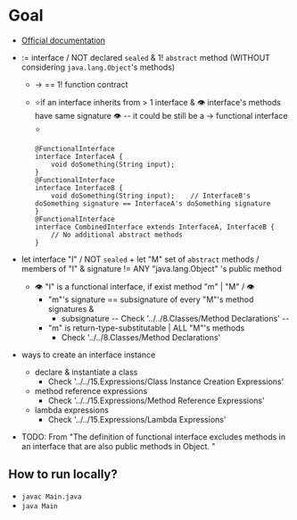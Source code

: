 # Goal
* [Official documentation](https://docs.oracle.com/javase/specs/jls/se22/html/jls-9.html#jls-9.8)

* := interface / NOT declared `sealed` & 1! `abstract` method (WITHOUT considering `java.lang.Object`'s methods)
  * -> == 1! function contract
  * ⭐if an interface inherits from > 1 interface & 👁️ interface's methods have same signature 👁️ -- it could be still be a -> functional interface ⭐

    ```
    @FunctionalInterface
    interface InterfaceA {
        void doSomething(String input);
    }
    @FunctionalInterface
    interface InterfaceB {
        void doSomething(String input);    // InterfaceB's doSomething signature == InterfaceA's doSomething signature 
    }
    @FunctionalInterface
    interface CombinedInterface extends InterfaceA, InterfaceB {
        // No additional abstract methods
    }

    ```
* let interface "I" / NOT `sealed` + let "M" set of `abstract` methods / members of "I" & signature != ANY "java.lang.Object" 's public method
  * 👁️ "I" is a functional interface, if exist method "m" | "M" / 👁️ 
    * "m"'s signature ==  subsignature of every "M"'s method signatures & 
      * subsignature -- Check '../../8.Classes/Method Declarations' -- 
    * "m" is return-type-substitutable | ALL "M"'s methods
      * Check '../../8.Classes/Method Declarations'
* ways to create an interface instance
  * declare & instantiate a class
    * Check '../../15.Expressions/Class Instance Creation Expressions'
  * method reference expressions
    * Check '../../15.Expressions/Method Reference Expressions'
  * lambda expressions
    * Check '../../15.Expressions/Lambda Expressions'
* TODO: From "The definition of functional interface excludes methods in an interface that are also public methods in Object. "


## How to run locally?
* `javac Main.java`
* `java Main`